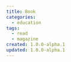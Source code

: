 ```yaml
---
title: Book
categories:
  - education
tags:
  - read
  - magazine
created: 1.0.0-alpha.1
updated: 1.0.0-alpha.1
---
```

